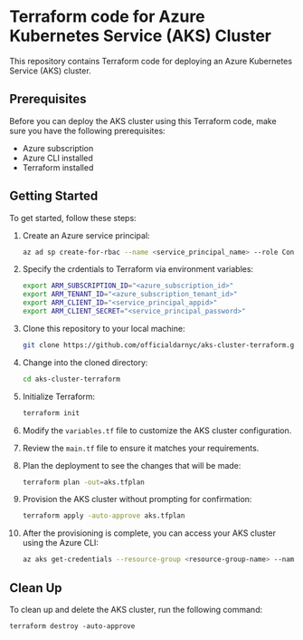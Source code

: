 # Terraform code for Azure Kubernetes Service (AKS) Cluster

This repository contains Terraform code for deploying an Azure Kubernetes Service (AKS) cluster.

## Prerequisites

Before you can deploy the AKS cluster using this Terraform code, make sure you have the following prerequisites:

- Azure subscription
- Azure CLI installed
- Terraform installed

## Getting Started

To get started, follow these steps:

1. Create an Azure service principal:

    ```bash
    az ad sp create-for-rbac --name <service_principal_name> --role Contributor --scopes /subscriptions/<subscription_id>
    ```

2. Specify the crdentials to Terraform via environment variables:

    ```bash
    export ARM_SUBSCRIPTION_ID="<azure_subscription_id>"
    export ARM_TENANT_ID="<azure_subscription_tenant_id>"
    export ARM_CLIENT_ID="<service_principal_appid>"
    export ARM_CLIENT_SECRET="<service_principal_password>"
    ```

3. Clone this repository to your local machine:

    ```bash
    git clone https://github.com/officialdarnyc/aks-cluster-terraform.git
    ```

4. Change into the cloned directory:

    ```bash
    cd aks-cluster-terraform
    ```

5. Initialize Terraform:

    ```bash
    terraform init
    ```

6. Modify the `variables.tf` file to customize the AKS cluster configuration.

7. Review the `main.tf` file to ensure it matches your requirements.

8. Plan the deployment to see the changes that will be made:

    ```bash
    terraform plan -out=aks.tfplan
    ```

9. Provision the AKS cluster without prompting for confirmation:

    ```bash
    terraform apply -auto-approve aks.tfplan
    ```

10. After the provisioning is complete, you can access your AKS cluster using the Azure CLI:

    ```bash
    az aks get-credentials --resource-group <resource-group-name> --name <aks-cluster-name>
    ```

## Clean Up

To clean up and delete the AKS cluster, run the following command:

    
    terraform destroy -auto-approve
    

